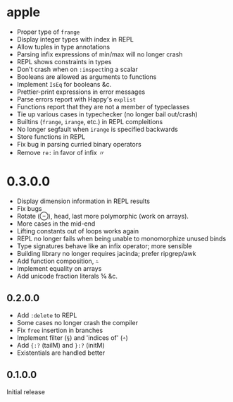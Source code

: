 # apple

  * Proper type of `frange`
  * Display integer types with index in REPL
  * Allow tuples in type annotations
  * Parsing infix expressions of min/max will no longer crash
  * REPL shows constraints in types
  * Don't crash when on `:inspect`ing a scalar
  * Booleans are allowed as arguments to functions
  * Implement `IsEq` for booleans &c.
  * Prettier-print expressions in error messages
  * Parse errors report with Happy's `explist`
  * Functions report that they are not a member of typeclasses
  * Tie up various cases in typechecker (no longer bail out/crash)
  * Builtins (`frange`, `irange`, etc.) in REPL compleitions 
  * No longer segfault when `irange` is specified backwards
  * Store functions in REPL
  * Fix bug in parsing curried binary operators
  * Remove `re:` in favor of infix 〃

# 0.3.0.0

  * Display dimension information in REPL results
  * Fix bugs
  * Rotate (⊖), head, last more polymorphic (work on arrays).
  * More cases in the mid-end
  * Lifting constants out of loops works again
  * REPL no longer fails when being unable to monomorphize unused binds
  * Type signatures behave like an infix operator; more sensible
  * Building library no longer requires jacinda; prefer ripgrep/awk
  * Add function composition, `∴`
  * Implement equality on arrays
  * Add unicode fraction literals ⅚ &c.

## 0.2.0.0

  * Add `:delete` to REPL
  * Some cases no longer crash the compiler
  * Fix `free` insertion in branches
  * Implement filter (`§`) and 'indices of' (`⩪`)
  * Add `{:?` (tailM) and `}:?` (initM)
  * Existentials are handled better

## 0.1.0.0

Initial release

